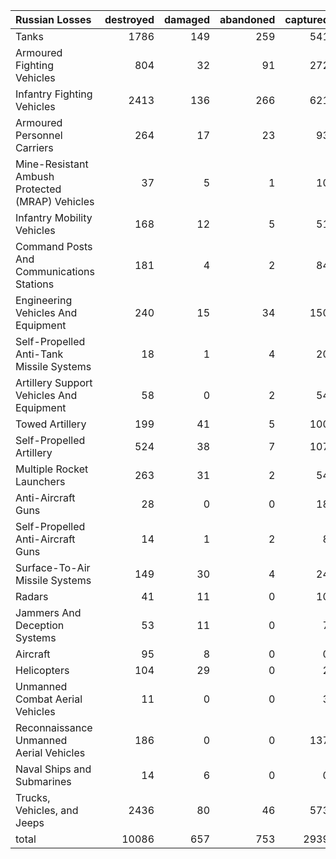 | Russian Losses                                   |   destroyed |   damaged |   abandoned |   captured |   total |
|:-------------------------------------------------|------------:|----------:|------------:|-----------:|--------:|
| Tanks                                            |        1786 |       149 |         259 |        541 |    2735 |
| Armoured Fighting Vehicles                       |         804 |        32 |          91 |        272 |    1199 |
| Infantry Fighting Vehicles                       |        2413 |       136 |         266 |        621 |    3436 |
| Armoured Personnel Carriers                      |         264 |        17 |          23 |         93 |     397 |
| Mine-Resistant Ambush Protected  (MRAP) Vehicles |          37 |         5 |           1 |         10 |      53 |
| Infantry Mobility Vehicles                       |         168 |        12 |           5 |         51 |     236 |
| Command Posts And Communications Stations        |         181 |         4 |           2 |         84 |     271 |
| Engineering Vehicles And Equipment               |         240 |        15 |          34 |        150 |     439 |
| Self-Propelled Anti-Tank Missile Systems         |          18 |         1 |           4 |         20 |      43 |
| Artillery Support Vehicles And Equipment         |          58 |         0 |           2 |         54 |     114 |
| Towed Artillery                                  |         199 |        41 |           5 |        100 |     345 |
| Self-Propelled Artillery                         |         524 |        38 |           7 |        107 |     676 |
| Multiple Rocket Launchers                        |         263 |        31 |           2 |         54 |     350 |
| Anti-Aircraft Guns                               |          28 |         0 |           0 |         18 |      46 |
| Self-Propelled Anti-Aircraft Guns                |          14 |         1 |           2 |          8 |      25 |
| Surface-To-Air Missile Systems                   |         149 |        30 |           4 |         24 |     207 |
| Radars                                           |          41 |        11 |           0 |         10 |      62 |
| Jammers And Deception Systems                    |          53 |        11 |           0 |          7 |      71 |
| Aircraft                                         |          95 |         8 |           0 |          0 |     103 |
| Helicopters                                      |         104 |        29 |           0 |          2 |     135 |
| Unmanned Combat Aerial Vehicles                  |          11 |         0 |           0 |          3 |      14 |
| Reconnaissance Unmanned Aerial Vehicles          |         186 |         0 |           0 |        137 |     323 |
| Naval Ships and Submarines                       |          14 |         6 |           0 |          0 |      20 |
| Trucks, Vehicles, and Jeeps                      |        2436 |        80 |          46 |        573 |    3135 |
| total                                            |       10086 |       657 |         753 |       2939 |   14435 |